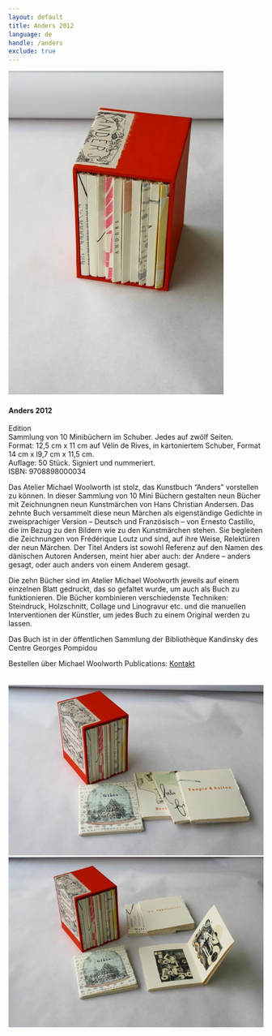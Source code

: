 ```yaml
---
layout: default
title: Anders 2012
language: de
handle: /anders
exclude: true
---
```


<a rel="lightbox" data-lightbox="example-1" href="/images/ANDERS-coffret-2_1.jpg" title="Anders Box"><img src="/images/ANDERS-coffret-2_1.jpg" alt="Anders Textbuch Cover" class="img-left"></a>
#### Anders 2012  
  
Edition  
Sammlung von 10 Minibüchern im Schuber. Jedes auf zwölf Seiten.  
Format: 12,5 cm x 11 cm auf Vélin de Rives, in kartoniertem Schuber, Format 14 cm x l9,7 cm x 11,5 cm.  
Auflage: 50 Stück. Signiert und nummeriert.  
ISBN: 9708898000034  
  
Das Atelier Michael Woolworth ist stolz, das Kunstbuch “Anders” vorstellen zu können. In dieser Sammlung von 10 Mini Büchern gestalten neun Bücher mit Zeichnungnen neun Kunstmärchen von Hans Christian Andersen. Das zehnte Buch versammelt diese neun Märchen als eigenständige Gedichte in zweisprachiger Version – Deutsch und Französisch –  von Ernesto Castillo, die im Bezug zu den Bildern wie zu den Kunstmärchen stehen. Sie begleiten die Zeichnungen von Frédérique Loutz und sind, auf ihre Weise, Relektüren der neun Märchen. Der Titel Anders ist sowohl Referenz auf den Namen des dänischen Autoren Andersen, meint hier aber auch: der Andere – anders gesagt, oder auch anders von einem Anderem gesagt.  
  
Die zehn Bücher sind im Atelier Michael Woolworth jeweils auf einem einzelnen Blatt gedruckt, das so gefaltet wurde, um auch als Buch zu funktionieren. Die Bücher kombinieren verschiedenste Techniken: Steindruck, Holzschnitt, Collage und Linogravur etc. und die manuellen Interventionen der Künstler, um jedes Buch zu einem Original werden zu lassen.  
  
Das Buch ist in der öffentlichen Sammlung der Bibliothèque Kandinsky des Centre Georges Pompidou  
  
Bestellen über Michael Woolworth Publications: <a href="http://www.michaelwoolworth.com/contact" target="_blank">Kontakt</a>  
<br style="clear:both" />
<br style="clear:both" />
<a rel="lightbox" data-lightbox="example-1" href="/images/ANDERS-coffret-3_1.jpg" title="Anders Box 3"><img src="/images/ANDERS-coffret-3_1.jpg" alt="Anders Box 1" class="img-left2"></a>
<a rel="lightbox" data-lightbox="example-1" href="/images/ANDERS-coffret-4_1.jpg" title="Anders Box 4"><img src="/images/ANDERS-coffret-4_1.jpg" alt="Anders Box 4" class="img-right2"></a>
<br style="clear:both" />
<br style="clear:both" />


